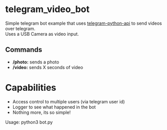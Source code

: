 # telegram_video_bot
Simple telegram bot example that uses [telegram-python-api](https://docs.python-telegram-bot.org/en/v21.4/) to send videos over telegram.  
Uses a USB Camera as video input.

## Commands
- **/photo:** sends a photo
- **/video:** sends X seconds of video

# Capabilities
- Access control to multiple users (via telegram user id)
- Logger to see what happened in the bot
- Nothing more, its so simple!

Usage:
python3 bot.py


